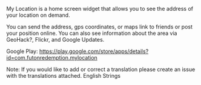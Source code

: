 My Location is a home screen widget that allows you to see the address of your location on demand.

You can send the address, gps coordinates, or maps link to friends or post your position online. You can also see information about the area via GeoHack?, Flickr, and Google Updates.

Google Play: https://play.google.com/store/apps/details?id=com.futonredemption.mylocation

Note: If you would like to add or correct a translation please create an issue with the translations attached. English Strings
